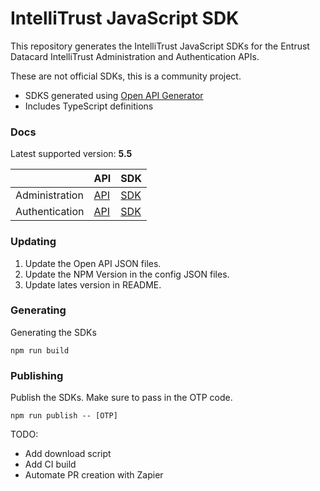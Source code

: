 # IntelliTrust JavaScript SDK

This repository generates the IntelliTrust JavaScript SDKs for the Entrust Datacard IntelliTrust Administration and Authentication APIs.

These are not official SDKs, this is a community project.

- SDKS generated using [Open API Generator](https://openapi-generator.tech/)
- Includes TypeScript definitions

### Docs

Latest supported version: **5.5**

|                | API                                                                                 | SDK                                                                  |
| -------------- | ----------------------------------------------------------------------------------- | -------------------------------------------------------------------- |
| Administration | [API](https://entrust.us.trustedauth.com/documentation/apiDocs/administration.html) | [SDK](https://www.npmjs.com/package/@maccuaa/intellitrust-admin-sdk) |
| Authentication | [API](https://entrust.us.trustedauth.com/documentation/apiDocs/authentication.html) | [SDK](https://www.npmjs.com/package/@maccuaa/intellitrust-auth-sdk)  |

### Updating

1. Update the Open API JSON files.
1. Update the NPM Version in the config JSON files.
1. Update lates version in README.

### Generating

Generating the SDKs

```shell
npm run build
```

### Publishing

Publish the SDKs. Make sure to pass in the OTP code.

```shell
npm run publish -- [OTP]
```

TODO:

- Add download script
- Add CI build
- Automate PR creation with Zapier
